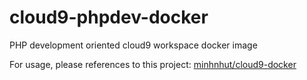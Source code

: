 # cloud9-phpdev-docker

PHP development oriented cloud9 workspace docker image

For usage, please references to this project:
[minhnhut/cloud9-docker](https://github.com/minhnhut/cloud9-docker)
